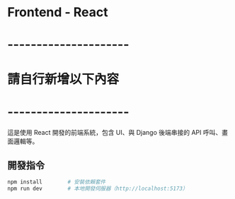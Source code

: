 # Frontend - React
# ---------------------
# 請自行新增以下內容
# ---------------------

這是使用 React 開發的前端系統，包含 UI、與 Django 後端串接的 API 呼叫、畫面邏輯等。

## 開發指令

```bash
npm install        # 安裝依賴套件
npm run dev        # 本地開發伺服器（http://localhost:5173）

